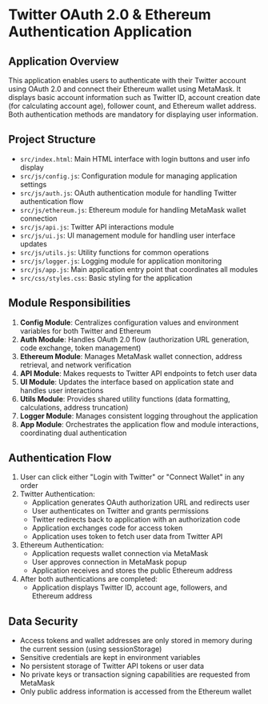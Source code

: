 # Twitter OAuth 2.0 & Ethereum Authentication Application

## Application Overview
This application enables users to authenticate with their Twitter account using OAuth 2.0 and connect their Ethereum wallet using MetaMask. It displays basic account information such as Twitter ID, account creation date (for calculating account age), follower count, and Ethereum wallet address. Both authentication methods are mandatory for displaying user information.

## Project Structure
- `src/index.html`: Main HTML interface with login buttons and user info display
- `src/js/config.js`: Configuration module for managing application settings
- `src/js/auth.js`: OAuth authentication module for handling Twitter authentication flow
- `src/js/ethereum.js`: Ethereum module for handling MetaMask wallet connection
- `src/js/api.js`: Twitter API interactions module
- `src/js/ui.js`: UI management module for handling user interface updates
- `src/js/utils.js`: Utility functions for common operations
- `src/js/logger.js`: Logging module for application monitoring
- `src/js/app.js`: Main application entry point that coordinates all modules
- `src/css/styles.css`: Basic styling for the application

## Module Responsibilities
1. **Config Module**: Centralizes configuration values and environment variables for both Twitter and Ethereum
2. **Auth Module**: Handles OAuth 2.0 flow (authorization URL generation, code exchange, token management)
3. **Ethereum Module**: Manages MetaMask wallet connection, address retrieval, and network verification
4. **API Module**: Makes requests to Twitter API endpoints to fetch user data
5. **UI Module**: Updates the interface based on application state and handles user interactions
6. **Utils Module**: Provides shared utility functions (data formatting, calculations, address truncation)
7. **Logger Module**: Manages consistent logging throughout the application
8. **App Module**: Orchestrates the application flow and module interactions, coordinating dual authentication

## Authentication Flow
1. User can click either "Login with Twitter" or "Connect Wallet" in any order
2. Twitter Authentication:
   - Application generates OAuth authorization URL and redirects user
   - User authenticates on Twitter and grants permissions
   - Twitter redirects back to application with an authorization code
   - Application exchanges code for access token
   - Application uses token to fetch user data from Twitter API
3. Ethereum Authentication:
   - Application requests wallet connection via MetaMask
   - User approves connection in MetaMask popup
   - Application receives and stores the public Ethereum address
4. After both authentications are completed:
   - Application displays Twitter ID, account age, followers, and Ethereum address

## Data Security
- Access tokens and wallet addresses are only stored in memory during the current session (using sessionStorage)
- Sensitive credentials are kept in environment variables
- No persistent storage of Twitter API tokens or user data
- No private keys or transaction signing capabilities are requested from MetaMask
- Only public address information is accessed from the Ethereum wallet 